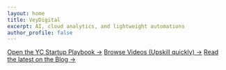 ```yaml
---
layout: home
title: VeyDigital
excerpt: AI, cloud analytics, and lightweight automations
author_profile: false
---
```


[Open the YC Startup Playbook →](/playbook/)
[Browse Videos (Upskill quickly) →](/videos/)
[Read the latest on the Blog →](/blog/)


